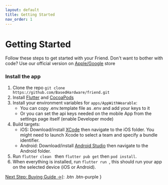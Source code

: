 ```yaml
---
layout: default
title: Getting Started
nav_order: 1
---
```


# Getting Started

Follow these steps to get started with your Friend. Don't want to bother with code? Use our official version on [Apple/Google](https://coda.io/@kodjima33/get-started-with-friend) store 

### Install the app

1. Clone the repo `git clone https://github.com/BasedHardware/friend.git`
3. Install [Flutter](https://docs.flutter.dev/get-started/install/macos/mobile-ios?tab=download) and [CocoaPods](https://guides.cocoapods.org/using/getting-started.html)
4. Install your environment variables for `apps/AppWithWearable`:
   - You can copy .env.template file as .env and add your keys to it
   - Or you can set the api keys needed on the mobile App from the settings page itself (enable Developer mode)
5. Build targets:
   - iOS: Download/install [XCode](https://apps.apple.com/us/app/xcode/id497799835?mt=12) then navigate to the iOS folder. You might need to launch Xcode to select a team and specify a bundle identifier.
   - Android: Download/install [Android Studio](https://developer.android.com/studio) then navigate to the Android folder.
6. Run `flutter clean ` then `flutter pub get` then `pod install`.
7. When everything is installed, run `flutter run `, this should run your app on the selected device (iOS or Android).

[Next Step: Buying Guide →](/assembly/Buying_Guide/){: .btn .btn-purple }
